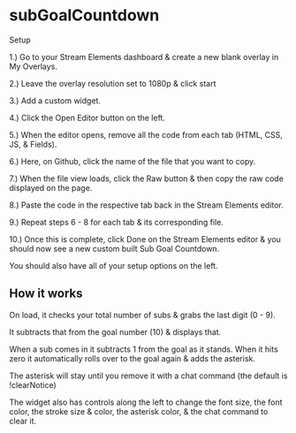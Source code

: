# subGoalCountdown

Setup

1.) Go to your Stream Elements dashboard & create a new blank overlay in My Overlays.

2.) Leave the overlay resolution set to 1080p & click start

3.) Add a custom widget.

4.) Click the Open Editor button on the left.

5.) When the editor opens, remove all the code from each tab (HTML, CSS, JS, & Fields).

6.) Here, on Github, click the name of the file that you want to copy.

7.) When the file view loads, click the Raw button & then copy the raw code displayed on the page.

8.) Paste the code in the respective tab back in the Stream Elements editor.

9.) Repeat steps 6 - 8 for each tab & its corresponding file.

10.) Once this is complete, click Done on the Stream Elements editor & you should now see a new custom built Sub Goal Countdown.

You should also have all of your setup options on the left.

How it works
---

On load, it checks your total number of subs & grabs the last digit (0 - 9).

It subtracts that from the goal number (10) & displays that.

When a sub comes in it subtracts 1 from the goal as it stands. When it hits zero it automatically rolls over to the goal again & adds the asterisk.

The asterisk will stay until you remove it with a chat command (the default is !clearNotice)

The widget also has controls along the left to change the font size, the font color, the stroke size & color, the asterisk color, & the chat command to clear it.
